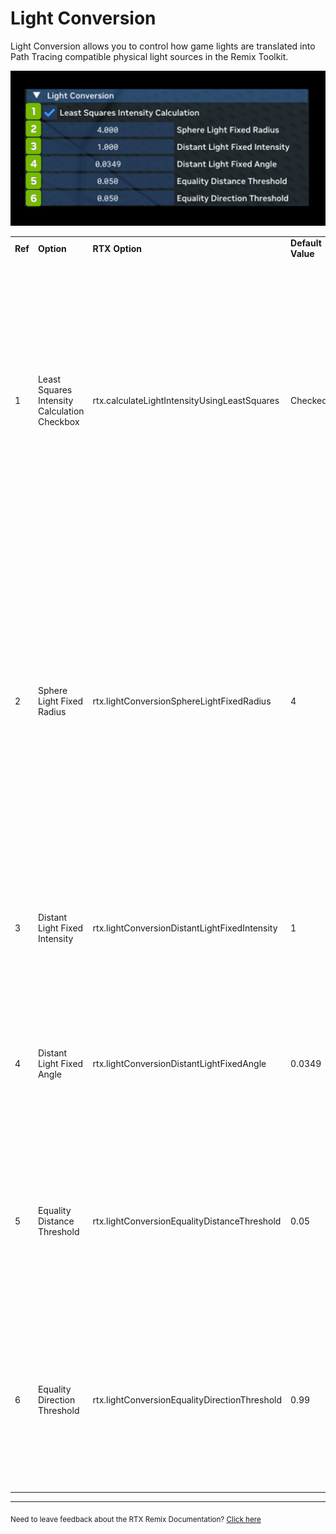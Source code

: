 # Light Conversion

Light Conversion allows you to control how game lights are translated into Path Tracing compatible physical light sources in the Remix Toolkit.


![LightConversion](../data/images/rtxremix_020.PNG)

<table>
  <tr>
   <td><strong>Ref</strong>
   </td>
   <td><strong>Option</strong>
   </td>
   <td><strong>RTX Option</strong>
   </td>
   <td><strong>Default Value</strong>
   </td>
   <td><strong>Description</strong>
   </td>
  </tr>
  <tr>
   <td>1
   </td>
   <td>Least Squares Intensity Calculation Checkbox
   </td>
   <td>rtx.calculateLightIntensityUsingLeastSquares
   </td>
   <td>Checked
   </td>
   <td>Enable usage of least squares for approximating a light's falloff curve rather than a more basic single point approach. This will generally result in more accurate matching of the original application's custom light attenuation curves, especially with non physically based linear-style attenuation.
   </td>
  </tr>
  <tr>
   <td>2
   </td>
   <td>Sphere Light Fixed Radius
   </td>
   <td>rtx.lightConversionSphereLightFixedRadius
   </td>
   <td>4
   </td>
   <td>The fixed radius in world units to use for legacy lights converted to sphere lights (currently point and spot lights will convert to sphere lights). Use caution with large light radii as many legacy lights will be placed close to geometry and intersect it, causing suboptimal light sampling performance or other visual artifacts (lights clipping through walls, etc).
   </td>
  </tr>
  <tr>
   <td>3
   </td>
   <td>Distant Light Fixed Intensity
   </td>
   <td>rtx.lightConversionDistantLightFixedIntensity
   </td>
   <td>1
   </td>
   <td>The fixed intensity (in W/sr) to use for legacy lights converted to distant lights (currently directional lights will convert to distant lights).
   </td>
  </tr>
  <tr>
   <td>4
   </td>
   <td>Distant Light Fixed Angle
   </td>
   <td>rtx.lightConversionDistantLightFixedAngle
   </td>
   <td>0.0349
   </td>
   <td>The angular size in radiance of the distant light source for legacy lights converted to distant lights. Set to ~2 degrees in radians by default.
   </td>
  </tr>
  <tr>
   <td>5
   </td>
   <td>Equality Distance Threshold
   </td>
   <td>rtx.lightConversionEqualityDistanceThreshold
   </td>
   <td>0.05
   </td>
   <td>The upper distance threshold between two positions is used to determine if two positional lights are the same light when uniquely identifying legacy lights for conversion.
   </td>
  </tr>
  <tr>
   <td>6
   </td>
   <td>Equality Direction Threshold
   </td>
   <td>rtx.lightConversionEqualityDirectionThreshold
   </td>
   <td>0.99
   </td>
   <td>The lower cosine angle threshold between two directions is used to determine if two directional lights are the same light when uniquely identifying legacy lights for conversion.
   </td>
  </tr>
</table>

***
<sub> Need to leave feedback about the RTX Remix Documentation?  [Click here](https://docs.google.com/forms/d/1vym6SgptS4QJvp6ZKTN8Mu9yfd5yQc76B3KHIl-n4DQ/prefill) <sub>